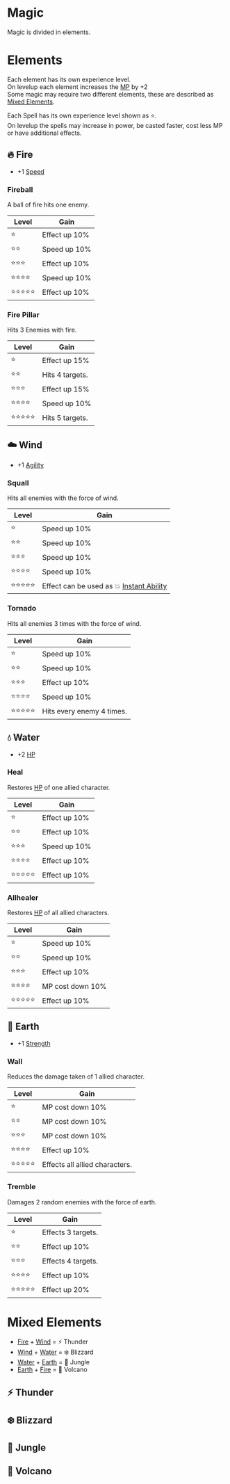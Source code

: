 
# Magic

Magic is divided in elements.  

# Elements
Each element has its own experience level.  
On levelup each element increases the [MP](attributes.md#magic-points) by +2  
Some magic may require two different elements, these are described as [Mixed Elements](#mixed-elements).

Each Spell has its own experience level shown as :star:.  
On levelup the spells may increase in power, be casted faster, cost less MP or have additional effects.

## :fire: Fire

* +1 [Speed](attributes.md#speed)

### Fireball
A ball of fire hits one enemy.

Level | Gain
------|-----
:star: |  Effect up 10%
:star::star: |  Speed up 10%
:star::star::star: |  Effect up 10%
:star::star::star::star: |  Speed up 10%
:star::star::star::star::star: |  Effect up 10%

### Fire Pillar
Hits 3 Enemies with fire.

Level | Gain
------|-----
:star: |  Effect up 15%
:star::star: |  Hits 4 targets.
:star::star::star: |  Effect up 15%
:star::star::star::star: |  Speed up 10%
:star::star::star::star::star: |  Hits 5 targets.

## :cloud: Wind

* +1 [Agility](attributes.md#agility)

### Squall
Hits all enemies with the force of wind.

Level | Gain
------|-----
:star: |  Speed up 10%
:star::star: |  Speed up 10%
:star::star::star: |  Speed up 10%
:star::star::star::star: |  Speed up 10%
:star::star::star::star::star: |  Effect can be used as :boom: [Instant Ability](battle_system.md#priorities)

### Tornado
Hits all enemies 3 times with the force of wind.

Level | Gain
------|-----
:star: |  Speed up 10%
:star::star: |  Speed up 10%
:star::star::star: |  Effect up 10%
:star::star::star::star: |  Speed up 10%
:star::star::star::star::star: |  Hits every enemy 4 times.

## :droplet: Water

* +2 [HP](attributes.md#hit-points)

### Heal
Restores [HP](attributes.md#hit-points) of one allied character.

Level | Gain
------|-----
:star: |  Effect up 10%
:star::star: |  Effect up 10%
:star::star::star: |  Speed up 10%
:star::star::star::star: |  Effect up 10%
:star::star::star::star::star: |  Effect up 10%

### Allhealer
Restores [HP](attributes.md#hit-points) of all allied characters.

Level | Gain
------|-----
:star: |  Speed up 10%
:star::star: |  Speed up 10%
:star::star::star: |  Effect up 10%
:star::star::star::star: |  MP cost down 10%
:star::star::star::star::star: |  Effect up 10%

## :gem: Earth
* +1 [Strength](attributes.md#strength)

### Wall
Reduces the damage taken of 1 allied character.

Level | Gain
------|-----
:star: |  MP cost down 10%
:star::star: |  MP cost down 10%
:star::star::star: |  MP cost down 10%
:star::star::star::star: |  Effect up 10%
:star::star::star::star::star: |  Effects all allied characters.

### Tremble
Damages 2 random enemies with the force of earth.

Level | Gain
------|-----
:star: |  Effects 3 targets.
:star::star: |  Effect up 10%
:star::star::star: |  Effects 4 targets.
:star::star::star::star: |  Effect up 10%
:star::star::star::star::star: |  Effect up 20%

# Mixed Elements

* [Fire](#fire) + [Wind](#wind) = :zap: Thunder
* [Wind](#wind) + [Water](#water) = :snowflake: Blizzard 
* [Water](#water) + [Earth](#earth) = :seedling: Jungle 
* [Earth](#earth) + [Fire](#fire) = :volcano: Volcano 

## :zap: Thunder

## :snowflake: Blizzard

## :seedling: Jungle

## :volcano: Volcano